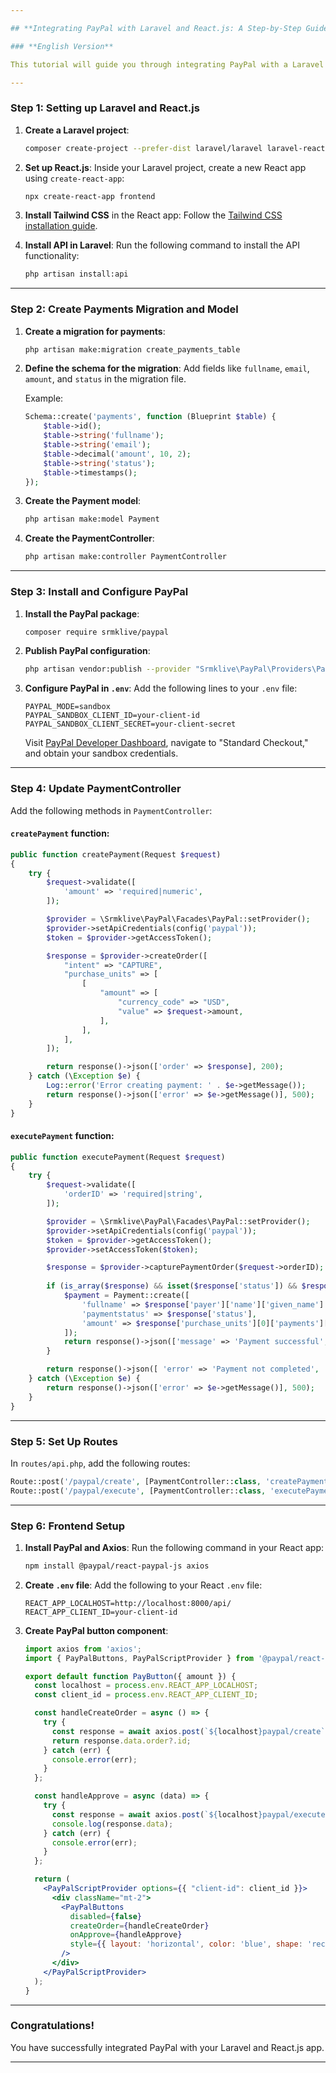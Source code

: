 ```yaml
---

## **Integrating PayPal with Laravel and React.js: A Step-by-Step Guide**

### **English Version**

This tutorial will guide you through integrating PayPal with a Laravel API backend and React.js frontend. We will use PayPal's `srmklive/paypal` package for the backend and `@paypal/react-paypal-js` for the frontend.

---
```


### **Step 1: Setting up Laravel and React.js**

1. **Create a Laravel project**:
   ```bash
   composer create-project --prefer-dist laravel/laravel laravel-react-paypal
   ```

2. **Set up React.js**:
   Inside your Laravel project, create a new React app using `create-react-app`:
   ```bash
   npx create-react-app frontend
   ```

3. **Install Tailwind CSS** in the React app:
   Follow the [Tailwind CSS installation guide](https://tailwindcss.com/docs/guides/create-react-app).

4. **Install API in Laravel**:
   Run the following command to install the API functionality:
   ```bash
   php artisan install:api
   ```

---

### **Step 2: Create Payments Migration and Model**

1. **Create a migration for payments**:
   ```bash
   php artisan make:migration create_payments_table
   ```

2. **Define the schema for the migration**:
   Add fields like `fullname`, `email`, `amount`, and `status` in the migration file.

   Example:
   ```php
   Schema::create('payments', function (Blueprint $table) {
       $table->id();
       $table->string('fullname');
       $table->string('email');
       $table->decimal('amount', 10, 2);
       $table->string('status');
       $table->timestamps();
   });
   ```

3. **Create the Payment model**:
   ```bash
   php artisan make:model Payment
   ```

4. **Create the PaymentController**:
   ```bash
   php artisan make:controller PaymentController
   ```

---

### **Step 3: Install and Configure PayPal**

1. **Install the PayPal package**:
   ```bash
   composer require srmklive/paypal
   ```

2. **Publish PayPal configuration**:
   ```bash
   php artisan vendor:publish --provider "Srmklive\PayPal\Providers\PayPalServiceProvider"
   ```

3. **Configure PayPal in `.env`**:
   Add the following lines to your `.env` file:
   ```env
   PAYPAL_MODE=sandbox
   PAYPAL_SANDBOX_CLIENT_ID=your-client-id
   PAYPAL_SANDBOX_CLIENT_SECRET=your-client-secret
   ```

   Visit [PayPal Developer Dashboard](https://developer.paypal.com/dashboard/), navigate to "Standard Checkout," and obtain your sandbox credentials.

---

### **Step 4: Update PaymentController**

Add the following methods in `PaymentController`:

#### `createPayment` function:
```php
public function createPayment(Request $request)
{
    try {
        $request->validate([
            'amount' => 'required|numeric',
        ]);

        $provider = \Srmklive\PayPal\Facades\PayPal::setProvider();
        $provider->setApiCredentials(config('paypal'));
        $token = $provider->getAccessToken();   

        $response = $provider->createOrder([
            "intent" => "CAPTURE",
            "purchase_units" => [
                [
                    "amount" => [
                        "currency_code" => "USD",
                        "value" => $request->amount,
                    ],
                ],
            ],
        ]);

        return response()->json(['order' => $response], 200);
    } catch (\Exception $e) {
        Log::error('Error creating payment: ' . $e->getMessage());
        return response()->json(['error' => $e->getMessage()], 500);
    }
}
```

#### `executePayment` function:
```php
public function executePayment(Request $request)
{
    try {
        $request->validate([
            'orderID' => 'required|string',
        ]);

        $provider = \Srmklive\PayPal\Facades\PayPal::setProvider();
        $provider->setApiCredentials(config('paypal'));
        $token = $provider->getAccessToken();
        $provider->setAccessToken($token);

        $response = $provider->capturePaymentOrder($request->orderID);
        
        if (is_array($response) && isset($response['status']) && $response['status'] === 'COMPLETED') {
            $payment = Payment::create([
                'fullname' => $response['payer']['name']['given_name'].' '.$response['payer']['name']['surname'],
                'paymentstatus' => $response['status'],
                'amount' => $response['purchase_units'][0]['payments']['captures'][0]['amount']['value']
            ]);
            return response()->json(['message' => 'Payment successful', 'payment' => $payment], 200);
        }

        return response()->json([ 'error' => 'Payment not completed',  'full_response' => $response ], 400);
    } catch (\Exception $e) {
        return response()->json(['error' => $e->getMessage()], 500);
    }
}
```

---

### **Step 5: Set Up Routes**

In `routes/api.php`, add the following routes:
```php
Route::post('/paypal/create', [PaymentController::class, 'createPayment']);
Route::post('/paypal/execute', [PaymentController::class, 'executePayment']);
```

---

### **Step 6: Frontend Setup**

1. **Install PayPal and Axios**:
   Run the following command in your React app:
   ```bash
   npm install @paypal/react-paypal-js axios
   ```

2. **Create `.env` file**:
   Add the following to your React `.env` file:
   ```env
   REACT_APP_LOCALHOST=http://localhost:8000/api/
   REACT_APP_CLIENT_ID=your-client-id
   ```

3. **Create PayPal button component**:
   ```jsx
   import axios from 'axios';
   import { PayPalButtons, PayPalScriptProvider } from '@paypal/react-paypal-js';

   export default function PayButton({ amount }) {
     const localhost = process.env.REACT_APP_LOCALHOST;
     const client_id = process.env.REACT_APP_CLIENT_ID;

     const handleCreateOrder = async () => {
       try {
         const response = await axios.post(`${localhost}paypal/create`, { amount });
         return response.data.order?.id;
       } catch (err) {
         console.error(err);
       }
     };

     const handleApprove = async (data) => {
       try {
         const response = await axios.post(`${localhost}paypal/execute`, { orderID: data.orderID });
         console.log(response.data);
       } catch (err) {
         console.error(err);
       }
     };

     return (
       <PayPalScriptProvider options={{ "client-id": client_id }}>
         <div className="mt-2">
           <PayPalButtons
             disabled={false}
             createOrder={handleCreateOrder}
             onApprove={handleApprove}
             style={{ layout: 'horizontal', color: 'blue', shape: 'rect', label: 'paypal', tagline: false }}
           />
         </div>
       </PayPalScriptProvider>
     );
   }
   ```

---

### **Congratulations!**  
You have successfully integrated PayPal with your Laravel and React.js app.

---
